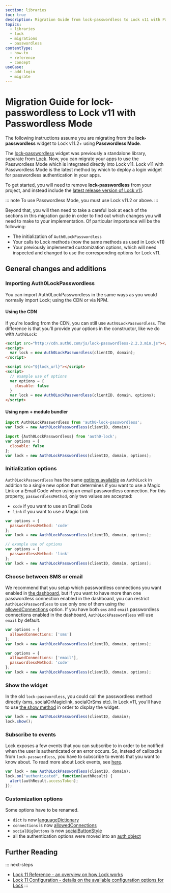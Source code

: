 ```yaml
---
section: libraries
toc: true
description: Migration Guide from lock-passwordless to Lock v11 with Passwordless Mode
topics:
  - libraries
  - lock
  - migrations
  - passwordless
contentType:
  - how-to
  - reference
  - concept
useCase:
  - add-login
  - migrate
---
```

# Migration Guide for lock-passwordless to Lock v11 with Passwordless Mode

The following instructions assume you are migrating from the **lock-passwordless** widget to Lock v11.2+ using **Passwordless Mode**.

The [lock-passwordless](https://github.com/auth0/lock-passwordless) widget was previously a standalone library, separate from [Lock](/libraries/lock). Now, you can migrate your apps to use the Passwordless Mode which is integrated directly into Lock v11. Lock v11 with Passwordless Mode is the latest method by which to deploy a login widget for passwordless authentication in your apps.

To get started, you will need to remove **lock-passwordless** from your project, and instead include the [latest release version of Lock v11](https://github.com/auth0/lock/releases). 

::: note
To use Passwordless Mode, you must use Lock v11.2 or above.
:::

Beyond that, you will then need to take a careful look at each of the sections in this migration guide in order to find out which changes you will need to make to your implementation. Of particular importance will be the following:

* The initialization of `Auth0LockPasswordless`
* Your calls to Lock methods (now the same methods as used in Lock v11)
* Your previously implemented customization options, which will need inspected and changed to use the corresponding options for Lock v11.

## General changes and additions

### Importing Auth0LockPasswordless

You can import Auth0LockPasswordless in the same ways as you would normally import Lock; using the CDN or via NPM.

#### Using the CDN

If you're loading from the CDN, you can still use `Auth0LockPasswordless`. The difference is that you'll provide your options in the constructor, like we do with `Auth0Lock`:

<code-block>
  <code-block-tab data-title="Before">

  ```html
  <script src="http://cdn.auth0.com/js/lock-passwordless-2.2.3.min.js"></script>
  <script>
    var lock = new Auth0LockPasswordless(clientID, domain);
  </script>
  ```

  </code-block-tab>
  <code-block-tab data-title="After">

  ```html
  <script src="${lock_url}"></script>
  <script>
    // example use of options
    var options = {
      closable: false
    }
    var lock = new Auth0LockPasswordless(clientID, domain, options);
  </script>
  ```

  </code-block-tab>
</code-block>

#### Using npm + module bundler

<code-block>
  <code-block-tab data-title="Before">

  ```js
  import Auth0LockPasswordless from 'auth0-lock-passwordless';
  var lock = new Auth0LockPasswordless(clientID, domain);
  ```

  </code-block-tab>
  <code-block-tab data-title="After">

  ```js
  import {Auth0LockPasswordless} from 'auth0-lock';
  var options = {
    closable: false
  };
  var lock = new Auth0LockPasswordless(clientID, domain, options);
  ```

  </code-block-tab>
</code-block>

### Initialization options

`Auth0LockPasswordless` has the same [options available](/libraries/lock/v11/configuration) as `Auth0Lock` in addition to a single new option that determines if you want to use a Magic Link or a Email Code when using an email passwordless connection. For this property, `passwordlessMethod`, only two values are accepted:

- `code` if you want to use an Email Code
- `link` if you want to use a Magic Link

<code-block>
  <code-block-tab data-title="PasswordlessMethod: Code">

  ```js
  var options = {
    passwordlessMethod: 'code'
  };
  var lock = new Auth0LockPasswordless(clientID, domain, options);
  ```

  </code-block-tab>
  <code-block-tab data-title="PasswordlessMethod: Link">

  ```js
  // example use of options
  var options = {
    passwordlessMethod: 'link'
  };
  var lock = new Auth0LockPasswordless(clientID, domain, options);
  ```

  </code-block-tab>
</code-block>

### Choose between SMS or email

We recommend that you setup which passwordless connections you want enabled in [the dashboard](${manage_url}/#/connections/passwordless), but if you want to have more than one passwordless connection enabled in the dashboard, you can restrict `Auth0LockPasswordless` to use only one of them using the [allowedConnections](/libraries/lock/v11/customization#allowedconnections-array-) option.
If you have both `sms` and `email` passwordless connections enabled in the dashboard, `Auth0LockPasswordless` will use `email` by default.

<code-block>
  <code-block-tab data-title="SMS Enabled">

  ```js
  var options = {
    allowedConnections: ['sms']
  };
  var lock = new Auth0LockPasswordless(clientID, domain, options);
  ```

  </code-block-tab>
  <code-block-tab data-title="Email Enabled">

  ```js
  var options = {
    allowedConnections: ['email'],
    passwordlessMethod: 'code'
  };
  var lock = new Auth0LockPasswordless(clientID, domain, options);
  ```

  </code-block-tab>
</code-block>

### Show the widget

In the old `lock-passwordless`, you could call the passwordless method directly (sms, socialOrMagiclink, socialOrSms etc). In Lock v11, you'll have to use [the show method](/libraries/lock/v11/api#show-) in order to display the widget.

```js
var lock = new Auth0LockPasswordless(clientID, domain);
lock.show();
```

### Subscribe to events

Lock exposes a few events that you can subscribe to in order to be notified when the user is authenticated or an error occurs. So, instead of callbacks from `lock-passwordless`, you have to subscribe to events that you want to know about. To read more about Lock events, see [here](/libraries/lock/v11/api#on-).

```js
var lock = new Auth0LockPasswordless(clientID, domain);
lock.on("authenticated", function(authResult) {
  alert(authResult.accessToken);
});
```

### Customization options

Some options have to be renamed.

* `dict` is now [languageDictionary](/libraries/lock/v11/configuration#languagedictionary-object-)
* `connections` is now [allowedConnections](/libraries/lock/v11/configuration#allowedconnections-array-)
* `socialBigButtons` is now [socialButtonStyle](/libraries/lock/v11/configuration#socialbuttonstyle-string-)
* all the authentication options were moved into an [auth object](/libraries/lock/v11/configuration#auth-object-)

## Further Reading

::: next-steps
- [Lock 11 Reference - an overview on how Lock works](/libraries/lock/v11)
- [Lock 11 Configuration - details on the available configuration options for Lock](/libraries/lock/v11/configuration)
:::
